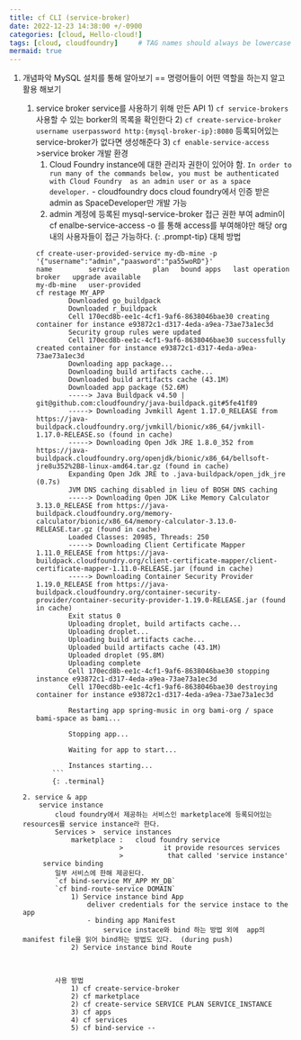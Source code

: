 ```yaml
---
title: cf CLI (service-broker)
date: 2022-12-23 14:38:00 +/-0900
categories: [cloud, Hello-cloud!]
tags: [cloud, cloudfoundry]     # TAG names should always be lowercase
mermaid: true
---
```




1.  개념파악 
    MySQL 설치를 통해 알아보기 
    == 명령어들이 어떤 역할을 하는지 알고 활용 해보기
       
       1. service broker 
            service를 사용하기 위해 만든 API
                1) `cf service-brokers`      사용할 수 있는 borker의 목록을 확인한다
                2) `cf create-service-broker username userpassword http:{mysql-broker-ip}:8080`
                        등록되어있는 service-broker가 없다면 생성해준다
                3) `cf enable-service-access`
        >service broker 개발 환경
            1. Cloud Foundry instance에 대한 관리자 권한이 있어야 함.
                    `In order to run many of the commands below, you must be authenticated with Cloud Foundry 
                    as an admin user or as a space developer.`                                                   - cloudfoundry docs
                        cloud foundry에서 인증 받은 admin as SpaceDeveloper만 개발 가능 
            2. admin 계정에 등록된 mysql-service-broker 접근 권한 부여
                admin이 cf enalbe-service-access <service name> -o <org-name> 를 통해 access를 부여해야만 
                해당 org내의 사용자들이 접근 가능하다.
                 {: .prompt-tip}
        대체 방법
            > 
            ```shell
            cf create-user-provided-service my-db-mine -p '{"username":"admin","paasword":"pa55woRD"}'
            name         service         plan   bound apps   last operation   broker   upgrade available
            my-db-mine   user-provided 
            cf restage MY_APP
                    Downloaded go_buildpack
                    Downloaded r_buildpack
                    Cell 170ecd8b-ee1c-4cf1-9af6-8638046bae30 creating container for instance e93872c1-d317-4eda-a9ea-73ae73a1ec3d
                    Security group rules were updated
                    Cell 170ecd8b-ee1c-4cf1-9af6-8638046bae30 successfully created container for instance e93872c1-d317-4eda-a9ea-73ae73a1ec3d
                    Downloading app package...
                    Downloading build artifacts cache...
                    Downloaded build artifacts cache (43.1M)
                    Downloaded app package (52.6M)
                    -----> Java Buildpack v4.50 | git@github.com:cloudfoundry/java-buildpack.git#5fe41f89
                    -----> Downloading Jvmkill Agent 1.17.0_RELEASE from https://java-buildpack.cloudfoundry.org/jvmkill/bionic/x86_64/jvmkill-1.17.0-RELEASE.so (found in cache)
                    -----> Downloading Open Jdk JRE 1.8.0_352 from https://java-buildpack.cloudfoundry.org/openjdk/bionic/x86_64/bellsoft-jre8u352%2B8-linux-amd64.tar.gz (found in cache)
                    Expanding Open Jdk JRE to .java-buildpack/open_jdk_jre (0.7s)
                    JVM DNS caching disabled in lieu of BOSH DNS caching
                    -----> Downloading Open JDK Like Memory Calculator 3.13.0_RELEASE from https://java-buildpack.cloudfoundry.org/memory-calculator/bionic/x86_64/memory-calculator-3.13.0-RELEASE.tar.gz (found in cache)
                    Loaded Classes: 20985, Threads: 250
                    -----> Downloading Client Certificate Mapper 1.11.0_RELEASE from https://java-buildpack.cloudfoundry.org/client-certificate-mapper/client-certificate-mapper-1.11.0-RELEASE.jar (found in cache)
                    -----> Downloading Container Security Provider 1.19.0_RELEASE from https://java-buildpack.cloudfoundry.org/container-security-provider/container-security-provider-1.19.0-RELEASE.jar (found in cache)
                    Exit status 0
                    Uploading droplet, build artifacts cache...
                    Uploading droplet...
                    Uploading build artifacts cache...
                    Uploaded build artifacts cache (43.1M)
                    Uploaded droplet (95.8M)
                    Uploading complete
                    Cell 170ecd8b-ee1c-4cf1-9af6-8638046bae30 stopping instance e93872c1-d317-4eda-a9ea-73ae73a1ec3d
                    Cell 170ecd8b-ee1c-4cf1-9af6-8638046bae30 destroying container for instance e93872c1-d317-4eda-a9ea-73ae73a1ec3d

                    Restarting app spring-music in org bami-org / space bami-space as bami...

                    Stopping app...

                    Waiting for app to start...

                    Instances starting...
                ```
                {: .terminal}

        2. service & app
            service instance    
                cloud foundry에서 제공하는 서비스인 marketplace에 등록되어있는 resources를 service instance라 한다.
                Services >  service instances
                    marketplace :   cloud foundry service
                                >          it provide resources services 
                                >           that called 'service instance'
             service binding
                일부 서비스에 한해 제공된다.
                `cf bind-service MY_APP MY_DB`
                `cf bind-route-service DOMAIN`
                    1) Service instance bind App
                        deliver credentials for the service instace to the app
                        - binding app Manifest
                            service instace와 bind 하는 방법 외에  app의 manifest file을 읽어 bind하는 방법도 있다.  (during push)
                    2) Service instance bind Route
                
                
                
                사용 방법
                    1) cf create-service-broker     
                    2) cf marketplace
                    2) cf create-service SERVICE PLAN SERVICE_INSTANCE
                    3) cf apps
                    4) cf services
                    5) cf bind-service --

